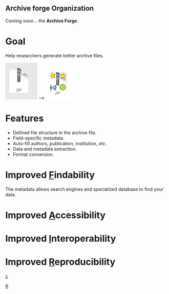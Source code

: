 ## Archive forge Organization

Coming soon... the **Archive Forge**.

# Goal

Help researchers generate better archive files. 

<img src="./zip.png" alt="drawing" width="100"/> --> <img src="./zipnice.png" alt="drawing" width="80"/>

# Features

- Defined file structure in the archive file.
- Field-specific metadata.
- Auto-fill authors, publication, institution, *etc*.
- Data and metadata extraction.
- Format conversion.

# Improved [F](fair.md)indability

The metadata allows search engines and specialized database to find your data.

# Improved [A](fair.md)ccessibility

# Improved [I](fair.md)nteroperability

# Improved [R](fair.md)eproducibility

[c](./cube.html)



[K](./calculatorform.html)
